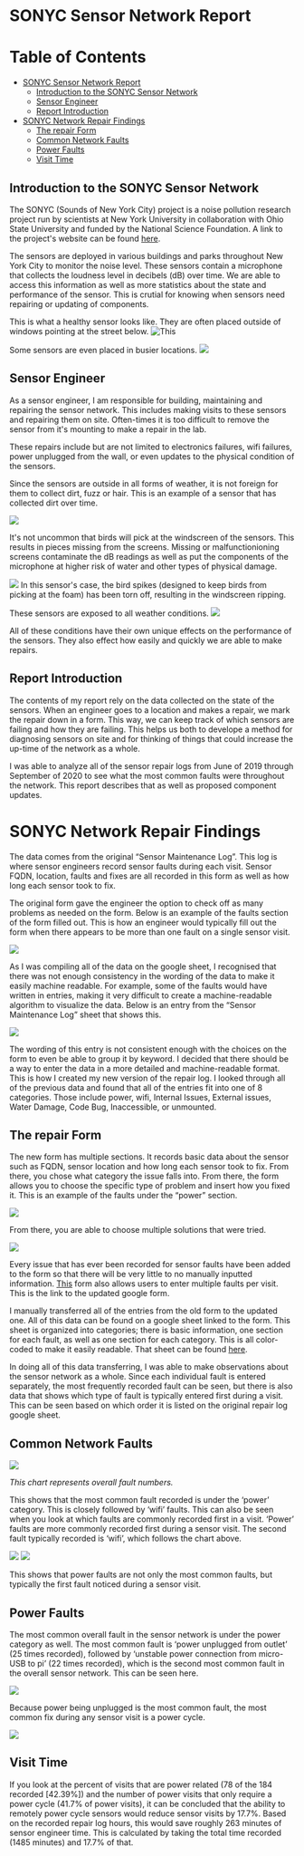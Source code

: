 # SONYC Sensor Network Report

# Table of Contents

* [SONYC Sensor Network Report](https://github.com/sonyc-project/Sensor-Repair-Log-Findings-/blob/main/README.md#sonyc-sensor-network-report)
     - [Introduction to the SONYC Sensor Network](https://github.com/sonyc-project/Sensor-Repair-Log-Findings-/blob/main/README.md#introduction-to-the-sonyc-sensor-network) 
     - [Sensor Engineer](https://github.com/sonyc-project/Sensor-Repair-Log-Findings-/blob/main/README.md#sensor-engineer)
     - [Report Introduction](https://github.com/sonyc-project/Sensor-Repair-Log-Findings-/blob/main/README.md#report-introduction)
* [SONYC Network Repair Findings](https://github.com/sonyc-project/Sensor-Repair-Log-Findings-/blob/main/README.md#sonyc-network-repair-findings)
     - [The repair Form](https://github.com/sonyc-project/Sensor-Repair-Log-Findings-/blob/main/README.md#the-repair-form)
     - [Common Network Faults](https://github.com/sonyc-project/Sensor-Repair-Log-Findings-/blob/main/README.md#common-network-faults)
     - [Power Faults](https://github.com/sonyc-project/Sensor-Repair-Log-Findings-/blob/main/README.md#power-faults)
     - [Visit Time](https://github.com/sonyc-project/Sensor-Repair-Log-Findings-/blob/main/README.md#visit-time)

## Introduction to the SONYC Sensor Network
The SONYC (Sounds of New York City) project is a noise pollution research project run by scientists at New York University in collaboration with Ohio State University and funded by the National Science Foundation. A link to the project's website can be found [here](https://wp.nyu.edu/sonyc/).

The sensors are deployed in various buildings and parks throughout New York City to monitor the noise level. These sensors contain a microphone that collects the loudness level in decibels (dB) over time. We are  able to access this information as well as more statistics about the state and performance of the sensor. This is crutial for knowing when sensors need repairing or updating of components.

This is what a healthy sensor looks like. They are often placed outside of windows pointing at the street below.
![This](sensor_images/clean_sensor.jpeg) 

Some sensors are even placed in busier locations.
![](sensor_images/37th.jpg)
 

## Sensor Engineer 
As a sensor engineer, I am responsible for building, maintaining and repairing the sensor network. This includes making visits to these sensors and repairing them on site. Often-times it is too difficult to remove the sensor from it's mounting to make a repair in the lab. 

These repairs include but are not limited to electronics failures, wifi failures, power unplugged from the wall, or even updates to the physical condition of the sensors. 

Since the sensors are outside in all forms of weather, it is not foreign for them to collect dirt, fuzz or hair. This is an example of a sensor that has collected dirt over time.

![](sensor_images/dirty_sensor.jpeg)

It's not uncommon that birds will pick at the windscreen of the sensors. This results in pieces missing from the screens. Missing or malfunctionioning screens contaminate the dB readings as well as put the components of the microphone at higher risk of water and other types of physical damage.

![](sensor_images/JuanCarlos.JPG)
In this sensor's case, the bird spikes (designed to keep birds from picking at the foam) has been torn off, resulting in the windscreen ripping.

These sensors are exposed to all weather conditions. ![](sensor_images/snowy_sensor.png) 

All of these conditions have their own unique effects on the performance of the sensors. They also effect how easily and quickly we are able to make repairs.

## Report Introduction

The contents of my report rely on the data collected on the state of the sensors. When an engineer goes to a location and makes a repair, we mark the repair down in a form. This way, we can keep track of which sensors are failing and how they are failing. This helps us both to develope a method for diagnosing sensors on site and for thinking of things that could increase the up-time of the network as a whole. 

I was able to analyze all of the sensor repair logs from June of 2019 through September of 2020 to see what the most common faults were throughout the network. This report describes that as well as proposed component updates. 


# SONYC Network Repair Findings


The data comes from the original “Sensor Maintenance Log”. This log is where sensor engineers record sensor faults during each visit. Sensor FQDN, location, faults and fixes are all recorded in this form as well as how long each sensor took to fix. 
  
  
The original form gave the engineer the option to check off as many problems as needed on the form. Below is an example of the faults section of the form filled out. This is how an engineer would typically fill out the form when there appears to be more than one fault on a single sensor visit. 

![](images/form.png)


As I was compiling all of the data on the google sheet, I recognised that there was not enough consistency in the wording of the data to make it easily machine readable. For example, some of the faults would have written in entries, making it very difficult to create a machine-readable algorithm to visualize the data. Below is an entry from the “Sensor Maintenance Log” sheet that shows this. 

![](images/power.png)

The wording of this entry is not consistent enough with the choices on the form to even be able to group it by keyword. I decided that there should be a way to enter the data in a more detailed and machine-readable format. This is how I created my new version of the repair log. I looked through all of the previous data and found that all of the entries fit into one of 8 categories. Those include power, wifi, Internal Issues, External issues, Water Damage, Code Bug, Inaccessible, or unmounted. 

## The repair Form 

The new form has multiple sections. It records basic data about the sensor such as FQDN, sensor location and how long each sensor took to fix. From there, you chose what category the issue falls into. From there, the form allows you to choose the specific type of problem and insert how you fixed it. This is an example of the faults under the “power” section.


![](images/power_issues.png)

From there, you are able to choose multiple solutions that were tried. 

![](images/power_fix.png)

Every issue that has ever been recorded for sensor faults have been added to the form so that there will be very little to no manually inputted information. [This](https://docs.google.com/forms/d/e/1FAIpQLSeATP-bJxwGx6i4iKsI8ZUBbZUIgp5vGD5cxFJVBOkFfjHiTA/viewform) form also allows users to enter multiple faults per visit. This is the link to the updated google form. 


I manually transferred all of the entries from the old form to the updated one. All of this data can be found on a google sheet linked to the form. This sheet is organized into categories; there is basic information, one section for each fault, as well as one section for each category. This is all color-coded to make it easily readable. That sheet can be found [here](https://docs.google.com/document/d/1yfAyODgW51rM1zO6KKSXv8NAcIRup3mCLfKhxZ47HNM/edit). 

In doing all of this data transferring, I was able to make observations about the sensor network as a whole. Since each individual fault is entered separately, the most frequently recorded fault can be seen, but there is also data that shows which type of fault is typically entered first during a visit. This can be seen based on which order it is listed on the original repair log google sheet.

## Common Network Faults

![](images/totalLogs.png)

_This chart represents overall fault numbers._



This shows that the most common fault recorded is under the ‘power’ category. This is closely followed by ‘wifi’ faults. This can also be seen when you look at which faults are commonly recorded first in a visit. ‘Power’ faults are more commonly recorded first during a sensor visit. The second fault typically recorded is ‘wifi’, which follows the chart above. 

![](images/first_issue.png)
![](images/second_issue.png)

This shows that power faults are not only the most common faults, but typically the first fault noticed during a sensor visit. 

## Power Faults

The most common overall fault in the sensor network is under the power category as well. The most common fault is ‘power unplugged from outlet’ (25 times recorded), followed by ‘unstable power connection from micro-USB to pi’ (22 times recorded), which is the second most common fault in the overall sensor network. This can be seen here. 

![](images/which_power.png)

Because power being unplugged is the most common fault, the most common fix during any sensor visit is a power cycle. 

![](images/power_fix_bars.png)

## Visit Time

If you look at the percent of visits that are power related (78 of the 184 recorded [42.39%]) and the number of power visits that only require a power cycle (41.7% of power visits), it can be concluded that the ability to remotely power cycle sensors would reduce sensor visits by 17.7%. Based on the recorded repair log hours, this would save roughly 263 minutes of sensor engineer time. This is calculated by taking the total time recorded (1485 minutes) and 17.7% of that. 






